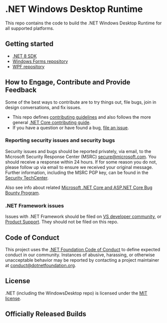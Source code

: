 # .NET Windows Desktop Runtime

This repo contains the code to build the .NET Windows Desktop Runtime for all
supported platforms.

## Getting started

* [.NET 8 SDK](https://dotnet.microsoft.com/en-us/download/dotnet)
* [Windows Forms repository](https://github.com/dotnet/winforms)
* [WPF repository](https://github.com/dotnet/wpf)

## How to Engage, Contribute and Provide Feedback

Some of the best ways to contribute are to try things out, file bugs, join in
design conversations, and fix issues.

* This repo defines [contributing guidelines](CONTRIBUTING.md) and also follows
  the more general [.NET Core contributing
  guide](https://github.com/dotnet/runtime/blob/master/CONTRIBUTING.md).
* If you have a question or have found a bug, [file an
  issue](https://github.com/dotnet/windowsdesktop/issues/new).

### Reporting security issues and security bugs

Security issues and bugs should be reported privately, via email, to the
Microsoft Security Response Center (MSRC) <secure@microsoft.com>. You should
receive a response within 24 hours. If for some reason you do not, please follow
up via email to ensure we received your original message. Further information,
including the MSRC PGP key, can be found in the [Security
TechCenter](https://www.microsoft.com/msrc/faqs-report-an-issue).

Also see info about related [Microsoft .NET Core and ASP.NET Core Bug Bounty
Program](https://www.microsoft.com/msrc/bounty-dot-net-core).

### .NET Framework issues

Issues with .NET Framework should be filed on [VS developer
community](https://developercommunity.visualstudio.com/spaces/61/index.html), or
[Product Support](https://support.microsoft.com/en-us/contactus?ws=support).
They should not be filed on this repo.

## Code of Conduct

This project uses the [.NET Foundation Code of
Conduct](https://dotnetfoundation.org/code-of-conduct) to define expected
conduct in our community. Instances of abusive, harassing, or otherwise
unacceptable behavior may be reported by contacting a project maintainer at
conduct@dotnetfoundation.org.

## License

.NET (including the WindowsDesktop repo) is licensed under the [MIT license](LICENSE.TXT).

## Officially Released Builds


